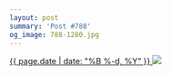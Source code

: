 ```yaml
---
layout: post
summary: 'Post #788'
og_image: 788-1280.jpg
---
```


<p>
 <time>
  <a href="/788">
   {{ page.date | date: "%B %-d, %Y" }}
  </a>
 </time>
 <a href="/788">
  <img sizes="(min-width: 700px) 50vw, calc(100vw - 2rem)" src="{{ site.assets_url }}/788-640.jpg" srcset="{{ site.assets_url }}/788-320.jpg 320w, {{ site.assets_url }}/788-640.jpg 640w, {{ site.assets_url }}/788-960.jpg 960w, {{ site.assets_url }}/788-1280.jpg 1280w"/>
 </a>
</p>
